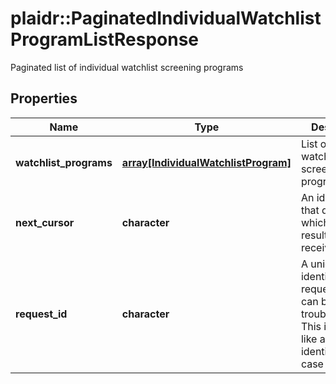 # plaidr::PaginatedIndividualWatchlistProgramListResponse

Paginated list of individual watchlist screening programs

## Properties
Name | Type | Description | Notes
------------ | ------------- | ------------- | -------------
**watchlist_programs** | [**array[IndividualWatchlistProgram]**](IndividualWatchlistProgram.md) | List of individual watchlist screening programs | 
**next_cursor** | **character** | An identifier that determines which page of results you receive. | 
**request_id** | **character** | A unique identifier for the request, which can be used for troubleshooting. This identifier, like all Plaid identifiers, is case sensitive. | 


